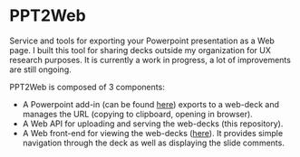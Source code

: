 # PPT2Web

Service and tools for exporting your Powerpoint presentation as a Web page. I built this tool for sharing decks outside my organization for UX research purposes.
It is currently a work in progress, a lot of improvements are still ongoing.

PPT2Web is composed of 3 components:
- A Powerpoint add-in (can be found [here](https://github.com/jpcarrascal/PPT2Web-PowerpointAddIn)) exports to a web-deck and manages the URL (copying to clipboard, opening in browser).
- A Web API for uploading and serving the web-decks (this repository).
- A Web front-end for viewing the web-decks ([here](https://github.com/jpcarrascal/PPT2Web-FrontEnd)). It provides simple navigation through the deck as well as displaying the slide comments.